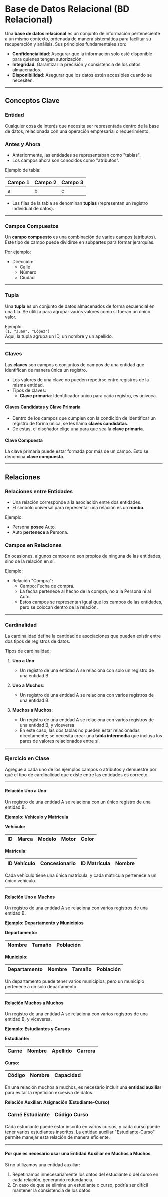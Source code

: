 # Base de Datos Relacional (BD Relacional)

Una **base de datos relacional** es un conjunto de información perteneciente a un mismo contexto, ordenada de manera sistemática para facilitar su recuperación y análisis. Sus principios fundamentales son:  

- **Confidencialidad**: Asegurar que la información solo esté disponible para quienes tengan autorización.  
- **Integridad**: Garantizar la precisión y consistencia de los datos almacenados.  
- **Disponibilidad**: Asegurar que los datos estén accesibles cuando se necesiten.  

---

## Conceptos Clave  

### **Entidad**  
Cualquier cosa de interés que necesita ser representada dentro de la base de datos, relacionada con una operación empresarial o requerimiento.  

### **Antes y Ahora**  
- Anteriormente, las entidades se representaban como "tablas".  
- Los campos ahora son conocidos como "atributos".  

Ejemplo de tabla:  

| **Campo 1** | **Campo 2** | **Campo 3** |
| ----------- | ----------- | ----------- |
| a           | b           | c           |

- Las filas de la tabla se denominan **tuplas** (representan un registro individual de datos).  

---

### **Campos Compuestos**  
Un **campo compuesto** es una combinación de varios campos (atributos). Este tipo de campo puede dividirse en subpartes para formar jerarquías.  

Por ejemplo:  
- Dirección:  
  - Calle  
  - Número  
  - Ciudad  

---

### **Tupla**  
Una **tupla** es un conjunto de datos almacenados de forma secuencial en una fila. Se utiliza para agrupar varios valores como si fueran un único valor.  

Ejemplo:  
`(1, "Juan", "López")`  
Aquí, la tupla agrupa un ID, un nombre y un apellido.  

---

### **Claves**  
Las **claves** son campos o conjuntos de campos de una entidad que identifican de manera única un registro.  

- Los valores de una clave no pueden repetirse entre registros de la misma entidad.  
- Tipos de claves:  
  - **Clave primaria**: Identificador único para cada registro, es univoca.  

#### **Claves Candidatas y Clave Primaria**  
- Dentro de los campos que cumplen con la condición de identificar un registro de forma única, se les llama **claves candidatas**.  
- De estas, el diseñador elige una para que sea la **clave primaria**.  

#### **Clave Compuesta**  
La clave primaria puede estar formada por más de un campo. Esto se denomina **clave compuesta**.  

---

## Relaciones  

### **Relaciones entre Entidades**  
- Una relación corresponde a la asociación entre dos entidades.  
- El símbolo universal para representar una relación es un **rombo**.  

Ejemplo:  
- Persona **posee** Auto.  
- Auto **pertenece a** Persona.  

### **Campos en Relaciones**  
En ocasiones, algunos campos no son propios de ninguna de las entidades, sino de la relación en sí.  

Ejemplo:  
- Relación "Compra":  
  - Campo: Fecha de compra.  
  - La fecha pertenece al hecho de la compra, no a la Persona ni al Auto.  
  - Estos campos se representan igual que los campos de las entidades, pero se colocan dentro de la relación.  

---

### **Cardinalidad**  
La cardinalidad define la cantidad de asociaciones que pueden existir entre dos tipos de registros de datos.  

Tipos de cardinalidad:  
1. **Uno a Uno**:  
   - Un registro de una entidad A se relaciona con solo un registro de una entidad B.  

2. **Uno a Muchos**:  
   - Un registro de una entidad A se relaciona con varios registros de una entidad B.  

3. **Muchos a Muchos**:  
   - Un registro de una entidad A se relaciona con varios registros de una entidad B, y viceversa.  
   - En este caso, las dos tablas no pueden estar relacionadas directamente; se necesita crear una **tabla intermedia** que incluya los pares de valores relacionados entre sí.  

---

### **Ejercicio en Clase**  
Agregue a cada uno de los ejemplos campos o atributos y demuestre por qué el tipo de cardinalidad que existe entre las entidades es correcto.

---

#### **Relación Uno a Uno**  
Un registro de una entidad A se relaciona con un único registro de una entidad B.  

**Ejemplo: Vehículo y Matrícula**  

**Vehículo:**  

| **ID** | **Marca** | **Modelo** | **Motor** | **Color** |
| ------ | --------- | ---------- | --------- | --------- |

**Matrícula:**  

| **ID Vehículo** | **Concesionario** | **ID Matrícula** | **Nombre** |
| --------------- | ----------------- | ---------------- | ---------- |

Cada vehículo tiene una única matrícula, y cada matrícula pertenece a un único vehículo.  

---

#### **Relación Uno a Muchos**  
Un registro de una entidad A se relaciona con varios registros de una entidad B.  

**Ejemplo: Departamento y Municipios**  

**Departamento:**  

| **Nombre** | **Tamaño** | **Población** |
| ---------- | ---------- | ------------- |

**Municipio:**  

| **Departamento** | **Nombre** | **Tamaño** | **Población** |
| ---------------- | ---------- | ---------- | ------------- |

Un departamento puede tener varios municipios, pero un municipio pertenece a un solo departamento.  

---

#### **Relación Muchos a Muchos**  
Un registro de una entidad A se relaciona con varios registros de una entidad B, y viceversa.  

**Ejemplo: Estudiantes y Cursos**  

**Estudiante:**  

| **Carné** | **Nombre** | **Apellido** | **Carrera** |
| --------- | ---------- | ------------ | ----------- |

**Curso:**  

| **Código** | **Nombre** | **Capacidad** |
| ---------- | ---------- | ------------- |

En una relación muchos a muchos, es necesario incluir una **entidad auxiliar** para evitar la repetición excesiva de datos.  

**Relación Auxiliar: Asignación (Estudiante-Curso)**  

| **Carné Estudiante** | **Código Curso** |
| -------------------- | ---------------- |

Cada estudiante puede estar inscrito en varios cursos, y cada curso puede tener varios estudiantes inscritos. La entidad auxiliar "Estudiante-Curso" permite manejar esta relación de manera eficiente.  

---

#### **Por qué es necesario usar una Entidad Auxiliar en Muchos a Muchos**  
Si no utilizamos una entidad auxiliar:  
1. Repetiríamos innecesariamente los datos del estudiante o del curso en cada relación, generando redundancia.  
2. En caso de que se elimine un estudiante o curso, podría ser difícil mantener la consistencia de los datos.  


